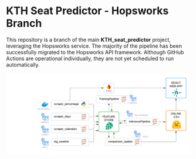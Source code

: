 # KTH Seat Predictor - Hopsworks Branch

This repository is a branch of the main **KTH_seat_predictor** project, leveraging the Hopsworks service. The majority of the pipeline has been successfully migrated to the Hopsworks API framework. Although GitHub Actions are operational individually, they are not yet scheduled to run automatically.

![Flowchart](images_data/Flowchart_Hopsworks.png)  

